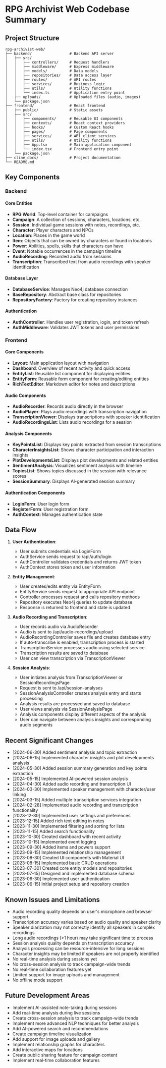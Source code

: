 # RPG Archivist Web Codebase Summary

## Project Structure

```
rpg-archivist-web/
├── backend/                 # Backend API server
│   ├── src/
│   │   ├── controllers/     # Request handlers
│   │   ├── middleware/      # Express middleware
│   │   ├── models/          # Data models
│   │   ├── repositories/    # Data access layer
│   │   ├── routes/          # API routes
│   │   ├── services/        # Business logic
│   │   ├── utils/           # Utility functions
│   │   └── index.ts         # Application entry point
│   ├── uploads/             # Uploaded files (audio, images)
│   └── package.json
├── frontend/                # React frontend
│   ├── public/              # Static assets
│   ├── src/
│   │   ├── components/      # Reusable UI components
│   │   ├── contexts/        # React context providers
│   │   ├── hooks/           # Custom React hooks
│   │   ├── pages/           # Page components
│   │   ├── services/        # API client services
│   │   ├── utils/           # Utility functions
│   │   ├── App.tsx          # Main application component
│   │   └── index.tsx        # Frontend entry point
│   └── package.json
├── cline_docs/              # Project documentation
└── README.md
```

## Key Components

### Backend

#### Core Entities
- **RPG World**: Top-level container for campaigns
- **Campaign**: A collection of sessions, characters, locations, etc.
- **Session**: Individual game sessions with notes, recordings, etc.
- **Character**: Player characters and NPCs
- **Location**: Places in the game world
- **Item**: Objects that can be owned by characters or found in locations
- **Power**: Abilities, spells, skills that characters can have
- **Event**: Notable occurrences in the campaign timeline
- **AudioRecording**: Recorded audio from sessions
- **Transcription**: Transcribed text from audio recordings with speaker identification

#### Database Layer
- **DatabaseService**: Manages Neo4j database connection
- **BaseRepository**: Abstract base class for repositories
- **RepositoryFactory**: Factory for creating repository instances

#### Authentication
- **AuthController**: Handles user registration, login, and token refresh
- **AuthMiddleware**: Validates JWT tokens and user permissions

### Frontend

#### Core Components
- **Layout**: Main application layout with navigation
- **Dashboard**: Overview of recent activity and quick access
- **EntityList**: Reusable list component for displaying entities
- **EntityForm**: Reusable form component for creating/editing entities
- **RichTextEditor**: Markdown editor for notes and descriptions

#### Audio Components
- **AudioRecorder**: Records audio directly in the browser
- **AudioPlayer**: Plays audio recordings with transcription navigation
- **TranscriptionViewer**: Displays transcriptions with speaker identification
- **AudioRecordingsList**: Lists audio recordings for a session

#### Analysis Components
- **KeyPointsList**: Displays key points extracted from session transcriptions
- **CharacterInsightsList**: Shows character participation and interaction insights
- **PlotDevelopmentsList**: Displays plot developments and related entities
- **SentimentAnalysis**: Visualizes sentiment analysis with timeline
- **TopicsList**: Shows topics discussed in the session with relevance scores
- **SessionSummary**: Displays AI-generated session summary

#### Authentication Components
- **LoginForm**: User login form
- **RegisterForm**: User registration form
- **AuthContext**: Manages authentication state

## Data Flow

1. **User Authentication**:
   - User submits credentials via LoginForm
   - AuthService sends request to /api/auth/login
   - AuthController validates credentials and returns JWT token
   - AuthContext stores token and user information

2. **Entity Management**:
   - User creates/edits entity via EntityForm
   - EntityService sends request to appropriate API endpoint
   - Controller processes request and calls repository methods
   - Repository executes Neo4j queries to update database
   - Response is returned to frontend and state is updated

3. **Audio Recording and Transcription**:
   - User records audio via AudioRecorder
   - Audio is sent to /api/audio-recordings/upload
   - AudioRecordingController saves file and creates database entry
   - If auto-transcribe is enabled, transcription process is started
   - TranscriptionService processes audio using selected service
   - Transcription results are saved to database
   - User can view transcription via TranscriptionViewer

4. **Session Analysis**:
   - User initiates analysis from TranscriptionViewer or SessionRecordingsPage
   - Request is sent to /api/session-analyses
   - SessionAnalysisController creates analysis entry and starts processing
   - Analysis results are processed and saved to database
   - User views analysis via SessionAnalysisPage
   - Analysis components display different aspects of the analysis
   - User can navigate between analysis insights and corresponding audio segments

## Recent Significant Changes

- [2024-06-30] Added sentiment analysis and topic extraction
- [2024-06-15] Implemented character insights and plot developments analysis
- [2024-05-30] Added session summary generation and key points extraction
- [2024-05-15] Implemented AI-powered session analysis
- [2024-04-30] Added audio recording and transcription UI
- [2024-03-30] Implemented speaker management with character/user linking
- [2024-03-15] Added multiple transcription services integration
- [2024-02-28] Implemented audio recording and transcription functionality
- [2023-12-30] Implemented user settings and preferences
- [2023-12-15] Added rich text editing in notes
- [2023-11-30] Implemented filtering and sorting for lists
- [2023-11-15] Added search functionality
- [2023-10-30] Created dashboard with recent activity
- [2023-10-15] Implemented event logging
- [2023-09-30] Added items and powers support
- [2023-09-15] Implemented relationship management
- [2023-08-30] Created UI components with Material UI
- [2023-08-15] Implemented basic CRUD operations
- [2023-07-30] Created core entity models and repositories
- [2023-07-15] Designed and implemented database schema
- [2023-06-30] Implemented user authentication
- [2023-06-15] Initial project setup and repository creation

## Known Issues and Limitations

- Audio recording quality depends on user's microphone and browser support
- Transcription accuracy varies based on audio quality and speaker clarity
- Speaker diarization may not correctly identify all speakers in complex recordings
- Long audio recordings (>1 hour) may take significant time to process
- Session analysis quality depends on transcription accuracy
- Analysis processing can be resource-intensive for long sessions
- Character insights may be limited if speakers are not properly identified
- No real-time analysis during sessions yet
- No cross-session analysis to track campaign-wide trends
- No real-time collaboration features yet
- Limited support for image uploads and management
- No offline mode support

## Future Development Areas

- Implement AI-assisted note-taking during sessions
- Add real-time analysis during live sessions
- Create cross-session analysis to track campaign-wide trends
- Implement more advanced NLP techniques for better analysis
- Add AI-powered search and recommendations
- Create campaign timeline visualization
- Add support for image uploads and gallery
- Implement relationship graphs for characters
- Add interactive maps for locations
- Create public sharing feature for campaign content
- Implement real-time collaboration features
